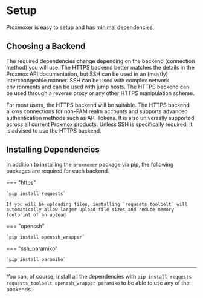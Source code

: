 # Setup

Proxmoxer is easy to setup and has minimal dependencies.

## Choosing a Backend

The required dependencies change depending on the backend (connection method) you will use. The HTTPS backend better matches the details in the Proxmox API documentation, but SSH can be used in an (mostly) interchangeable manner. SSH can be used with complex network environments and can be used with jump hosts. The HTTPS backend can be used through a reverse proxy or any other HTTPS manipulation scheme.

For most users, the HTTPS backend will be suitable. The HTTPS backend allows connections for non-PAM realm accounts and supports advanced authentication methods such as API Tokens. It is also universally supported across all current Proxmox products. Unless SSH is specifically required, it is advised to use the HTTPS backend.

## Installing Dependencies

In addition to installing the `proxmoxer` package via pip, the following packages are required for each backend.

=== "https"

    `pip install requests`

    If you will be uploading files, installing `requests_toolbelt` will automatically allow larger upload file sizes and reduce memory footprint of an upload

=== "openssh"

    `pip install openssh_wrapper`

=== "ssh_paramiko"

    `pip install paramiko`

---

You can, of course, install all the dependencies with `pip install requests requests_toolbelt openssh_wrapper paramiko` to be able to use any of the backends.
